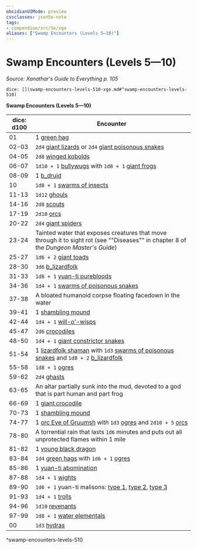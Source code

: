 ```yaml
---
obsidianUIMode: preview
cssclasses: json5e-note
tags:
- compendium/src/5e/xge
aliases: ["Swamp Encounters (Levels 5—10)"]
---
```

# Swamp Encounters (Levels 5—10)
*Source: Xanathar's Guide to Everything p. 105* 

`dice: [](swamp-encounters-levels-510-xge.md#^swamp-encounters-levels-510)`

**Swamp Encounters (Levels 5—10)**

| dice: d100 | Encounter |
|------------|-----------|
| 01 | 1 [green hag](2.%20GM%20Tools/5eTools%20Compendium%20&%20Rules/_compendium/bestiary/fey/b_green-hag.md) |
| 02-03 | `2d4` [giant lizards](b_giant-lizard.md) or `2d4` [giant poisonous snakes](b_giant-poisonous-snake.md) |
| 04-05 | `2d8` [winged kobolds](b_winged-kobold.md) |
| 06-07 | `1d10 + 1` [bullywugs](b_bullywug.md) with `1d8 + 1` [giant frogs](b_giant-frog.md) |
| 08-09 | 1 [b_druid](b_druid.md) |
| 10 | `1d8 + 1` [swarms of insects](b_swarm-of-insects.md) |
| 11-13 | `1d12` [ghouls](compendium/bestiary/undead/ghoul.md) |
| 14-16 | `2d8` [scouts](b_scout.md) |
| 17-19 | `2d10` [orcs](b_orc.md) |
| 20-22 | `2d4` [giant spiders](b_giant-spider.md) |
| 23-24 | Tainted water that exposes creatures that move through it to sight rot (see ""Diseases"" in chapter 8 of the *Dungeon Master's Guide*) |
| 25-27 | `1d6 + 2` [giant toads](b_giant-toad.md) |
| 28-30 | `3d6` [b_lizardfolk](b_lizardfolk.md) |
| 31-33 | `1d8 + 1` [yuan-ti purebloods](b_yuan-ti-pureblood.md) |
| 34-36 | `1d4 + 1` [swarms of poisonous snakes](b_swarm-of-poisonous-snakes.md) |
| 37-38 | A bloated humanoid corpse floating facedown in the water |
| 39-41 | 1 [shambling mound](compendium/bestiary/plant/shambling-mound.md) |
| 42-44 | `1d4 + 1` [will-o'-wisps](compendium/bestiary/undead/will-o-wisp.md) |
| 45-47 | `2d6` [crocodiles](b_crocodile.md) |
| 48-50 | `1d4 + 1` [giant constrictor snakes](b_giant-constrictor-snake.md) |
| 51-54 | 1 [lizardfolk shaman](b_lizardfolk-shaman.md) with `1d3` [swarms of poisonous snakes](b_swarm-of-poisonous-snakes.md) and `1d8 + 2` [b_lizardfolk](b_lizardfolk.md) |
| 55-58 | `1d8 + 1` [ogres](b_ogre.md) |
| 59-62 | `2d4` [ghasts](compendium/bestiary/undead/ghast.md) |
| 63-65 | An altar partially sunk into the mud, devoted to a god that is part human and part frog |
| 66-69 | 1 [giant crocodile](b_giant-crocodile.md) |
| 70-73 | 1 [shambling mound](compendium/bestiary/plant/shambling-mound.md) |
| 74-77 | 1 [orc Eye of Gruumsh](b_orc-eye-of-gruumsh.md) with `1d3` [ogres](b_ogre.md) and `2d10 + 5` [orcs](b_orc.md) |
| 78-80 | A torrential rain that lasts `1d6` minutes and puts out all unprotected flames within 1 mile |
| 81-82 | 1 [young black dragon](b_young-black-dragon.md) |
| 83-84 | `1d4` [green hags](2.%20GM%20Tools/5eTools%20Compendium%20&%20Rules/_compendium/bestiary/fey/b_green-hag.md) with `1d6 + 1` [ogres](b_ogre.md) |
| 85-86 | 1 [yuan-ti abomination](b_yuan-ti-abomination.md) |
| 87-88 | `1d4 + 1` [wights](compendium/bestiary/undead/wight.md) |
| 89-90 | `1d6 + 1` yuan-ti malisons: [type 1](b_yuan-ti-malison-type-1.md), [type 2](b_yuan-ti-malison-type-2.md), [type 3](b_yuan-ti-malison-type-3.md) |
| 91-93 | `1d4 + 1` [trolls](b_troll.md) |
| 94-96 | `1d10` [revenants](compendium/bestiary/undead/revenant.md) |
| 97-99 | `1d8 + 1` [water elementals](b_water-elemental.md) |
| 00 | `1d3` [hydras](b_hydra.md) |
^swamp-encounters-levels-510